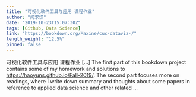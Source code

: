 ```yaml
---
title: "可视化软件工具与应用 课程作业"
author: "闫求识"
date: "2019-10-23T15:07:30Z"
tags: [Github, Data Science]
link: "https://bookdown.org/Maxine/cuc-dataviz-/"
length_weight: "12.5%"
pinned: false
---
```


可视化软件工具与应用 课程作业 [...] The first part of this bookdown project contains some of my homework and solutions to https://haoyuns.github.io/Fall-2019/. The second part focuses more on readings, where I write down summary and thoughts about some papers in reference to applied data science and other related ...
